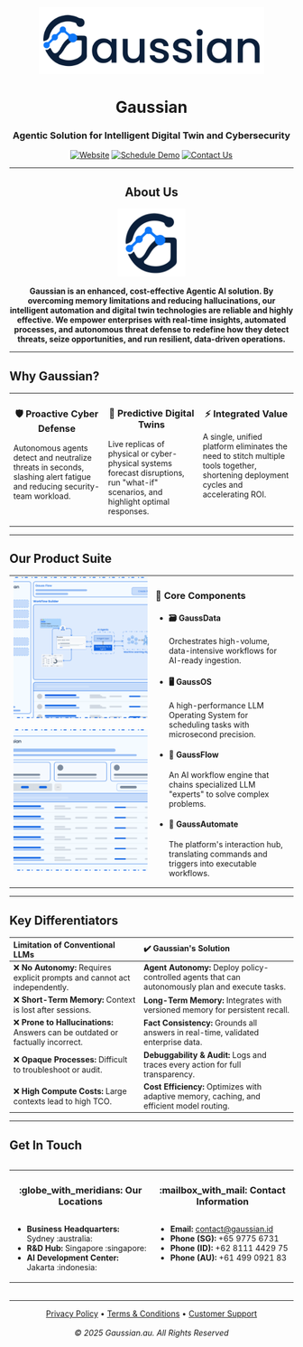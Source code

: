 <p align="center">
  <img width="400" src="Gaussian-stroke.png" alt="Gaussian">
</p>

<div align="center">

# Gaussian

### Agentic Solution for Intelligent Digital Twin and Cybersecurity

</div>

<p align="center">
    <a href="https://gaussian.au"><img alt="Website" src="https://img.shields.io/badge/Website-gaussian.au-blue?style=for-the-badge&logo=icloud&logoColor=white"></a>
    <a href="https://gaussian.au/schedule-demo"><img alt="Schedule Demo" src="https://img.shields.io/badge/Schedule Demo-Book Now-blueviolet?style=for-the-badge&logo=googlecalendar&logoColor=white"></a>
    <a href="https://gaussian.au/contact"><img alt="Contact Us" src="https://img.shields.io/badge/Contact Us-Get in Touch-green?style=for-the-badge&logo=email&logoColor=white"></a>
</p>

---

<div align="center">

## About Us

<p align="center">
  <img width="120" src="Gaussian-square-nobg.png" alt="Gaussian Logo">
</p>

**Gaussian is an enhanced, cost-effective Agentic AI solution. By overcoming memory limitations and reducing hallucinations, our intelligent automation and digital twin technologies are reliable and highly effective. We empower enterprises with real-time insights, automated processes, and autonomous threat defense to redefine how they detect threats, seize opportunities, and run resilient, data-driven operations.**
</div>

---

## Why Gaussian?

<table>
  <tr>
    <td width="33.33%" valign="top">
      <div align="center">
        <h3>🛡️ Proactive Cyber Defense</h3>
        <p align="left">Autonomous agents detect and neutralize threats in seconds, slashing alert fatigue and reducing security-team workload.</p>
      </div>
    </td>
    <td width="33.33%" valign="top">
      <div align="center">
        <h3>🔄 Predictive Digital Twins</h3>
        <p align="left">Live replicas of physical or cyber-physical systems forecast disruptions, run "what-if" scenarios, and highlight optimal responses.</p>
      </div>
    </td>
    <td width="33.33%" valign="top">
      <div align="center">
        <h3>⚡ Integrated Value</h3>
        <p align="left">A single, unified platform eliminates the need to stitch multiple tools together, shortening deployment cycles and accelerating ROI.</p>
      </div>
    </td>
  </tr>
</table>

---

## Our Product Suite

<table>
  <tr>
    <td width="50%" valign="top">
      <img src="Product2.png" alt="Gaussian Product Suite Architecture" width="450" height="250" style="object-fit: cover;"/>
      <br><br>
      <img src="GaussProduct.png" alt="Gaussian Product Overview" width="450" height="250" style="object-fit: cover;"/>
    </td>
    <td width="50%" valign="top">
      <h3>🚀 Core Components</h3>
      <ul>
        <li>
          <h4>🗃️ GaussData</h4>
          <p>Orchestrates high-volume, data-intensive workflows for AI-ready ingestion.</p>
        </li>
        <li>
          <h4>🖥️ GaussOS</h4>
          <p>A high-performance LLM Operating System for scheduling tasks with microsecond precision.</p>
        </li>
        <li>
          <h4>🔗 GaussFlow</h4>
          <p>An AI workflow engine that chains specialized LLM "experts" to solve complex problems.</p>
        </li>
        <li>
          <h4>🤖 GaussAutomate</h4>
          <p>The platform's interaction hub, translating commands and triggers into executable workflows.</p>
        </li>
      </ul>
    </td>
  </tr>
</table>

---

## Key Differentiators

| Limitation of Conventional LLMs | :heavy_check_mark: Gaussian's Solution |
| :--- | :--- |
| :x: **No Autonomy:** Requires explicit prompts and cannot act independently. | **Agent Autonomy:** Deploy policy-controlled agents that can autonomously plan and execute tasks. |
| :x: **Short-Term Memory:** Context is lost after sessions. | **Long-Term Memory:** Integrates with versioned memory for persistent recall. |
| :x: **Prone to Hallucinations:** Answers can be outdated or factually incorrect. | **Fact Consistency:** Grounds all answers in real-time, validated enterprise data. |
| :x: **Opaque Processes:** Difficult to troubleshoot or audit. | **Debuggability & Audit:** Logs and traces every action for full transparency. |
| :x: **High Compute Costs:** Large contexts lead to high TCO. | **Cost Efficiency:** Optimizes with adaptive memory, caching, and efficient model routing. |

---

## Get In Touch

<div align="center">
  <table style="display:inline-block; text-align:left;">
    <tr>
      <td width="50%" valign="top" align="center">
        <h3>:globe_with_meridians: Our Locations</h3>
        <ul style="text-align:left; display:inline-block;">
          <li><strong>Business Headquarters:</strong> Sydney :australia:</li>
          <li><strong>R&D Hub:</strong> Singapore :singapore:</li>
          <li><strong>AI Development Center:</strong> Jakarta :indonesia:</li>
        </ul>
      </td>
      <td width="50%" valign="top" align="center">
        <h3>:mailbox_with_mail: Contact Information</h3>
        <ul style="text-align:left; display:inline-block;">
          <li><strong>Email:</strong> <a href="mailto:contact@gaussian.id">contact@gaussian.id</a></li>
          <li><strong>Phone (SG):</strong> +65 9775 6731</li>
          <li><strong>Phone (ID):</strong> +62 8111 4429 75</li>
          <li><strong>Phone (AU):</strong> +61 499 0921 83</li>
        </ul>
      </td>
    </tr>
  </table>
</div>

---

<p align="center">
  <a href="https://gaussian.au/privacy-policy">Privacy Policy</a> • 
  <a href="https://gaussian.au/terms-conditions">Terms & Conditions</a> • 
  <a href="https://gaussian.au/customer-support">Customer Support</a>
  <br><br>
  <em>© 2025 Gaussian.au. All Rights Reserved</em>
</p>

